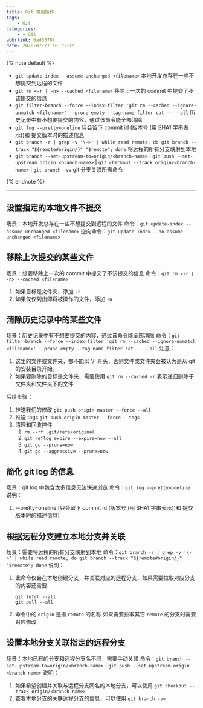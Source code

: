 ```yaml
---
title: Git 常用操作
tags:
    - Git
categories:
    - - Git
abbrlink: 6ad6570f
date: 2020-07-27 10:15:02
---
```


{% note default %}

-   `git update-index --assume-unchanged <filename>` 本地开发总存在一些不想提交到远程的文件
-   `git rm <-r | -n> --cached <filename>` 移除上一次的 commit 中提交了不该提交的信息
-   `git filter-branch --force --index-filter 'git rm --cached --ignore-unmatch <filename>' --prune-empty --tag-name-filter cat -- --all` 历史记录中有不想要提交的内容，通过该命令能全部清除
-   `git log --pretty=oneline` 只会留下 commit id (版本号 (用 SHA1 字串表示))和 提交版本时的描述信息
-   `git branch -r | grep -v '\->' | while read remote; do git branch --track "${remote#origin/}" "$remote"; done` 将远程的所有分支映射到本地
-   `git branch --set-upstream-to=origin/<branch-name>` | `git push --set-upstream origin <branch-name>` | `git checkout --track origin/<branch-name>` | `git branch -vv` git 分支关联所需命令

{% endnote %}

<!-- more -->

---

## 设置指定的本地文件不提交

场景：本地开发总存在一些不想提交到远程的文件
命令：`git update-index --assume-unchanged <filename>`
逆向命令：`git update-index --no-assume-unchanged <filename>`

## 移除上次提交的某些文件

场景：想要移除上一次的 commit 中提交了不该提交的信息
命令：`git rm <-r | -n> --cached <filename>`

1.  如果目标是文件夹，添加 `-r`
2.  如果仅仅列出即将被操作的文件，添加 `-n`

## 清除历史记录中的某些文件

场景：历史记录中有不想要提交的内容，通过该命令能全部清除
命令：`git filter-branch --force --index-filter 'git rm --cached --ignore-unmatch <filename>' --prune-empty --tag-name-filter cat -- --all`
注意：

1.  这里的文件或文件夹，都不能以 '/' 开头，否则文件或文件夹会被认为是从 git 的安装目录开始。
2.  如果要删除的目标是文件夹，需要使用 `git rm --cached -r` 表示递归删除子文件夹和文件夹下的文件

后续步骤：

1.  推送我们的修改 `git push origin master --force --all`
2.  推送 tags `git push origin master --force --tags`
3.  清理和回收控件
    1.  `rm --rf .git/refs/original`
    2.  `git reflog expire --expire=now --all`
    3.  `git gc --prune=now`
    4.  `git gc --aggressive --prune=now`

## 简化 git log 的信息

场景：git log 中包含太多信息无法快速浏览
命令：`git log --pretty=oneline`
说明：

1.  --pretty=oneline [只会留下 commit id (版本号 (用 SHA1 字串表示))和 提交版本时的描述信息]

## 根据远程分支建立本地分支并关联

场景：需要将远程的所有分支映射到本地
命令：`git branch -r | grep -v '\->' | while read remote; do git branch --track "${remote#origin/}" "$remote"; done`
说明：

1.  此命令仅会在本地创建分支，并关联对应的远程分支，如果需要拉取对应分支的内容还需要

    ```shell
    git fetch --all
    git pull --all
    ```

2.  命令中的 `origin` 是指 `remote` 的名称 如果需要拉取其它 `remote` 的分支时需要对应修改

## 设置本地分支关联指定的远程分支

场景：本地已有的分支和远程分支名不同，需要手动关联
命令：`git branch --set-upstream-to=origin/<branch-name>` | `git push --set-upstream origin <branch-name>`
说明：

1.  如果希望创建并关联与远程分支同名的本地分支，可以使用 `git checkout --track origin/<branch-name>`
2.  查看本地分支的关联远程分支的信息，可以使用 `git branch -vv`
